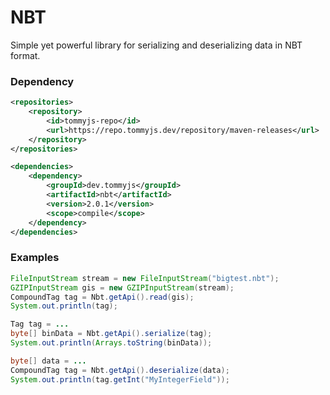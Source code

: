 # NBT
Simple yet powerful library for serializing and deserializing data in NBT format. 
 

### Dependency
```xml
<repositories>
    <repository>
        <id>tommyjs-repo</id>
        <url>https://repo.tommyjs.dev/repository/maven-releases</url>
    </repository>
</repositories>

<dependencies>
    <dependency>
        <groupId>dev.tommyjs</groupId>
        <artifactId>nbt</artifactId>
        <version>2.0.1</version>
        <scope>compile</scope>
    </dependency>
</dependencies>
```

### Examples
```java
FileInputStream stream = new FileInputStream("bigtest.nbt");
GZIPInputStream gis = new GZIPInputStream(stream);
CompoundTag tag = Nbt.getApi().read(gis);
System.out.println(tag);
```
```java
Tag tag = ...
byte[] binData = Nbt.getApi().serialize(tag);
System.out.println(Arrays.toString(binData));
```

```java
byte[] data = ...
CompoundTag tag = Nbt.getApi().deserialize(data);
System.out.println(tag.getInt("MyIntegerField"));
```